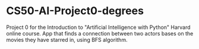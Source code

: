 # CS50-AI-Project0-degrees
Project 0 for the Introduction to "Artificial Intelligence with Python" Harvard online course. App that finds a connection between two actors bases on the movies they have starred in, using BFS algorithm.
